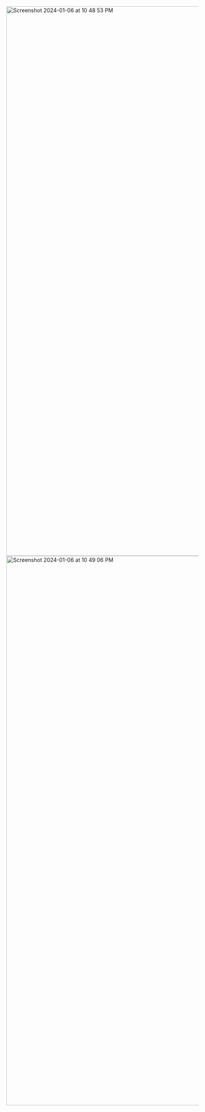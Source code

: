 <img width="1440" alt="Screenshot 2024-01-06 at 10 48 53 PM" src="https://github.com/kunalrawal78/ShoppingCart-ReactRedux/assets/114874006/3e860a13-ead4-4e4d-95fb-db783d21317b">
<img width="1440" alt="Screenshot 2024-01-06 at 10 49 06 PM" src="https://github.com/kunalrawal78/ShoppingCart-ReactRedux/assets/114874006/e99d460a-0cfd-4c00-9af5-8dc8d54daf61">
